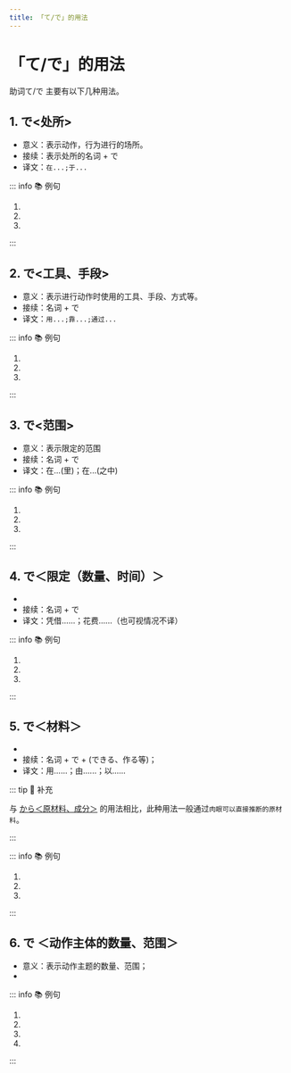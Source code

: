 ```yaml
---
title: 「て/で」的用法
---
```


# 「て/で」的用法

助词て/で 主要有以下几种用法。

## 1. で<处所>

* 意义：表示动作，行为进行的场所。
* 接续：表示处所的名词 + で
* 译文：`在...;于...`

::: info :books: 例句

1. <grammer-content id='te-0' sentence="みなさんはどこ**で**お[菓子/かし]や[果物/くだもの]を[買/か]いますか。" trans='大家在哪里买点心和水果？' />
2. <grammer-content id='te-1' sentence="[私/わたし]は[近/ちか]くの[売店/ばいてん]**で**お[菓子/かし]を[買/か]います。" trans='我在附近的小卖部买点心。' />
3. <grammer-content id='te-2' sentence="[毎日/まいにち]、[図書館/としょかん]**で**[本/ほん]や[雑誌/ざっし]などを[読/よ]みます。" trans='每天，在图书馆读书和杂志等等。' />

:::

## 2. で<工具、手段>

* 意义：表示进行动作时使用的工具、手段、方式等。
* 接续：名词 + で
* 译文：`用...;靠...;通过...`

::: info :books: 例句

1. <grammer-content id='te-3' sentence="[僕/ぼく]はよくスマホのアプリ**で**[本/ほん]やお[菓子/かし]などを[買/か]います。" trans='我在手机App上买书还有点心之类的东西。' />
2. <grammer-content id='te-4' sentence="メール**で**[宿題/しゅくだい]を[提出/ていしゅつ]します。" trans='通过电子邮件提交作业。' />
3. <grammer-content id='te-5' sentence="[私/わたし]はインターネット**で**[日本語/にほんご]を[勉強/べんきょう]します。" trans='我在线学日语。' />

:::

## 3. で<范围>

* 意义：表示限定的范围
* 接续：名词 + で
* 译文：在...(里)；在...(之中)

::: info :books: 例句

1. <grammer-content id='te-6' sentence="ここは[日本/にほん]**で**も[有名/ゆうめい]ですよ。" trans="这里在日本也很有名哦。" />
2. <grammer-content id='te-7' sentence="このクラス**で**は[山田/やまだ]さんと[鈴木/すずき]さんが[日本人/にほんじん]です。" trans="这个班里山田和铃木是日本人。" />
3. <grammer-content id='te-8' sentence="[北京/ぺきん]の[公園/こうえん]**で**は[北海公園/ほっかいこうえん]と[景山公園/けいざんこうえん]が[好/す]きです。" trans="在北京的公园里，比较喜欢北海公园以及景山公园。" />

:::

## 4. で＜限定（数量、时间）＞

* <grammer-content sentence="意义：表示对**数量或时间**的限定，通常都会和**动词的能动态**搭配使用。" />
* 接续：名词 + で
* 译文：凭借......；花费......（也可视情况不译）

::: info :books: 例句

1. <grammer-content id='te-9' sentence="300[元/げん]ぐらい**で**シルクのスカートが[買/か]えますよ。" trans="300块左右就可以买丝绸的裙子了哟。" />
2. <grammer-content id='te-10' sentence="このパソコンは10[万/まん][円/えん]**で**は[買/か]えません。" trans="这台电脑10万日元买不到。" />
3. <grammer-content id='te-11' sentence="[駅/えき]まで[何分/なんぶん]**で**[行/い]けますか。" trans="几分钟能到站？" />

:::

## 5. で＜材料＞

* <grammer-content sentence="意义：表示事物的**生产材料或构成成份**；" />
* 接续：名词 + で + (できる、作る等)；
* 译文：用......；由......；以......

::: tip :bookmark: 补充

与 [から＜原材料、成分＞](../bunpou/course2/1-3-2.md#_2-から-原材料、成分) 的用法相比，此种用法一般通过`肉眼可以直接推断的原材料`。

:::

::: info :books: 例句

1. <grammer-content id='te-12' sentence="[栄養剤/えいようざい]です。100％**[天然成分/てんねんせいぶん]でできています**。" trans="这是营养剂。100%天然成分。" />
2. <grammer-content id='te-13' sentence="このドレスは**シルクでできています**。" trans="这件礼服是丝绸材质的。" />
3. <grammer-content id='te-14' sentence="[蛇/へび]の**[皮/かわ]でかばんを[作/つく]ります**。" trans="用蛇皮做包。" />

:::

## 6. で ＜动作主体的数量、范围＞

* 意义：表示动作主题的数量、范围；
* <grammer-content sentence="接续：表示**人数的数量词**或者表示**人员构成的名词** + で。常用的人员构成名词有：[家族/かぞく]、[全員/ぜんいん/]、みんな、[自分/じぶん]等。" />

::: info :books: 例句

1. <grammer-content id='te-15' sentence="じゃあ、[二人/ふたり]**で**[行/い]きましょう。" trans="那么，两个人去吧。" />
2. <grammer-content id='te-16' sentence="[一人/ひとり]**で**[行/い]けますか。" trans="一个人能去么？" />
3. <grammer-content id='te-17' sentence="みんな**で**[歌/うた]を[歌/うた]いましょう。" trans="大家一起来唱歌吧。" />
4. <grammer-content id='te-18' sentence="[夏休/なつやす]みに[家族/かぞく]**で**[旅行/りょうこ]に[出/で]かけた。" trans="暑假一家人出去旅游。" />

:::
